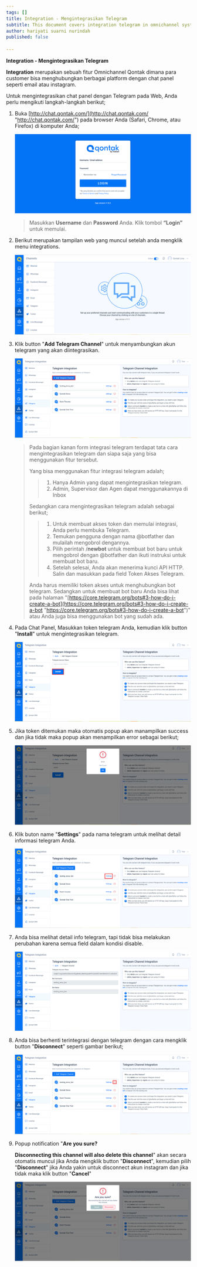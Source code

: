 ```yaml
---
tags: []
title: Integration - Mengintegrasikan Telegram
subtitle: This document covers integration telegram in omnichannel system
author: hariyati suarni nurindah
published: false

---
```

**Integration - Mengintegrasikan Telegram**

**Integration** merupakan sebuah fitur Omnichannel Qontak dimana para customer bisa menghubungkan berbagai platform dengan chat panel seperti email atau instagram.

Untuk mengintegrasikan chat panel dengan Telegram pada Web, Anda perlu mengikuti langkah-langkah berikut;

1. Buka [http://chat.qontak.com/](http://chat.qontak.com/ "http://chat.qontak.com/") pada browser Anda (Safari, Chrome, atau Firefox) di komputer Anda;

   ![](/uploads/login-qontak-c.png)

   > Masukkan **Username** dan **Password** Anda. Klik tombol **“Login”** untuk memulai.
2. Berikut merupakan tampilan web yang muncul setelah anda mengklik menu integrations.

   ![](/uploads/integrasi.PNG)
3. Klik button "**Add Telegram Channel**" untuk menyambungkan akun telegram yang akan diintegrasikan.

   ![](/uploads/telegram.PNG)

   > Pada bagian kanan form integrasi telegram terdapat tata cara mengintegrasikan telegram dan siapa saja yang bisa menggunakan fitur tersebut.
   >
   > Yang bisa menggunakan fitur integrasi telegram adalah;
   >
   > > 1. Hanya Admin yang dapat mengintegrasikan telegram.
   > > 2. Admin, Supervisor dan Agen dapat menggunakannya di Inbox
   >
   > Sedangkan cara mengintegrasikan telegram adalah sebagai berikut;
   >
   > > 1. Untuk membuat akses token dan memulai integrasi, Anda perlu membuka Telegram.
   > > 2. Temukan pengguna dengan nama @botfather dan mulailah mengobrol dengannya.
   > > 3. Pilih perintah /**newbot** untuk membuat bot baru untuk mengobrol dengan @botfather dan ikuti instruksi untuk membuat bot baru.
   > > 4. Setelah selesai, Anda akan menerima kunci API HTTP. Salin dan masukkan pada field Token Akses Telegram.
   >
   > Anda harus memiliki token akses untuk menghubungkan bot telegram. Sedangkan untuk membuat bot baru Anda bisa lihat pada halaman "[https://core.telegram.org/bots#3-how-do-i-create-a-bot](https://core.telegram.org/bots#3-how-do-i-create-a-bot "https://core.telegram.org/bots#3-how-do-i-create-a-bot")" atau Anda juga bisa menggunakan bot yang sudah ada.
4. Pada Chat Panel, Masukkan token telegram Anda, kemudian klik button "**Install**" untuk mengintegrasikan telegram.

   ![](/uploads/telegram2.PNG)
5. Jika token ditemukan maka otomatis popup akan manampilkan success dan jika tidak maka popup akan menampilkan error sebagai berikut;

   ![](/uploads/telegram3.PNG)
6. Klik buton name "**Settings**" pada nama telegram untuk melihat detail informasi telegram Anda.

   ![](/uploads/telegram4.PNG)
7. Anda bisa melihat detail info telegram, tapi tidak bisa melakukan perubahan karena semua field dalam kondisi disable.

   ![](/uploads/telegram5.PNG)
8. Anda bisa berhenti terintegrasi dengan telegram dengan cara mengklik button "**Disconnect**" seperti gambar berikut;

   ![](/uploads/telegram6.PNG)
9. Popup notification "**Are you sure?**

   **Disconnecting this channel will also delete this channel**" akan secara otomatis muncul jika Anda mengklik button "**Disconnect**", kemudian pilih "**Disconnect**" jika Anda yakin untuk disconnect akun instagram dan jika tidak maka klik button "**Cancel**"

   ![](/uploads/telegram7.PNG)